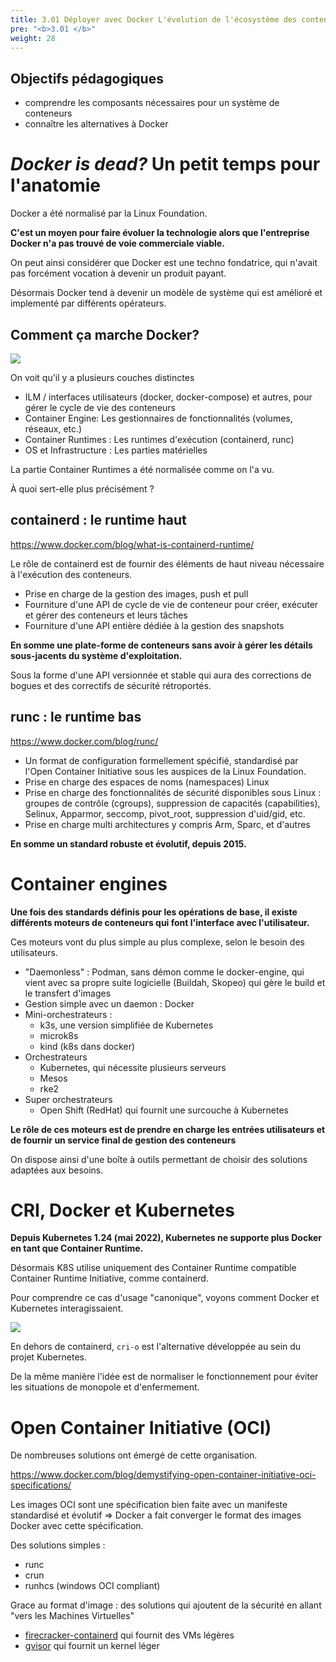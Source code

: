 ```yaml
---
title: 3.01 Déployer avec Docker L'évolution de l'écosystème des conteneurs
pre: "<b>3.01 </b>"
weight: 28
---
```


## Objectifs pédagogiques
  - comprendre les composants nécessaires pour un système de conteneurs
  - connaître les alternatives à Docker

# *Docker is dead?* Un petit temps pour l'anatomie

Docker a été normalisé par la Linux Foundation.

**C'est un moyen pour faire évoluer la technologie alors que l'entreprise Docker n'a pas trouvé de voie commerciale viable.**

On peut ainsi considérer que Docker est une techno fondatrice, qui n'avait pas forcément vocation à devenir un produit payant.

Désormais Docker tend à devenir un modèle de système qui est amélioré et implementé par différents opérateurs.  

## Comment ça marche Docker?

![](https://www.docker.com/wp-content/uploads/974cd631-b57e-470e-a944-78530aaa1a23-1.jpg)

On voit qu'il y a plusieurs couches distinctes
* ILM / interfaces utilisateurs (docker, docker-compose) et autres, pour gérer le cycle de vie des conteneurs 
* Container Engine: Les gestionnaires de fonctionnalités (volumes, réseaux, etc.)
* Container Runtimes : Les runtimes d'exécution (containerd, runc)
* OS et Infrastructure : Les parties matérielles 

La partie Container Runtimes a été normalisée comme on l'a vu. 

À quoi sert-elle plus précisément ?
 
## containerd : le runtime haut

https://www.docker.com/blog/what-is-containerd-runtime/

Le rôle de containerd est de fournir des éléments de haut niveau nécessaire à l'exécution des conteneurs. 

* Prise en charge de la gestion des images, push et pull 
* Fourniture d'une API de cycle de vie de conteneur pour créer, exécuter et gérer des conteneurs et leurs tâches 
* Fourniture d'une API entière dédiée à la gestion des snapshots 
 
**En somme une plate-forme de conteneurs sans avoir à gérer les détails sous-jacents du système d'exploitation.** 

Sous la forme d'une API versionnée et stable qui aura des corrections de bogues et des correctifs de sécurité rétroportés. 

## runc : le runtime bas

https://www.docker.com/blog/runc/

* Un format de configuration formellement spécifié, standardisé par l'Open Container Initiative sous les auspices de la Linux Foundation.
* Prise en charge des espaces de noms (namespaces) Linux
* Prise en charge des fonctionnalités de sécurité disponibles sous Linux : groupes de contrôle (cgroups), suppression de capacités (capabilities), Selinux, Apparmor, seccomp, pivot_root, suppression d'uid/gid, etc.
* Prise en charge multi architectures y compris Arm, Sparc, et d'autres 
<!-- * Profils de performances portables. -->

**En somme un standard robuste et évolutif, depuis 2015.**


# Container engines 

**Une fois des standards définis pour les opérations de base, il existe différents moteurs de conteneurs qui font l'interface avec l'utilisateur.**

Ces moteurs vont du plus simple au plus complexe, selon le besoin des utilisateurs.

* "Daemonless" : Podman, sans démon comme le docker-engine, qui vient avec sa propre suite logicielle (Buildah, Skopeo) qui gère le build et le transfert d'images
* Gestion simple avec un daemon : Docker
* Mini-orchestrateurs : 
  * k3s, une version simplifiée de Kubernetes
  * microk8s
  * kind (k8s dans docker)
* Orchestrateurs 
  * Kubernetes, qui nécessite plusieurs serveurs 
  * Mesos
  * rke2
* Super orchestrateurs 
  * Open Shift (RedHat) qui fournit une surcouche à Kubernetes

**Le rôle de ces moteurs est de prendre en charge les entrées utilisateurs et de fournir un service final de gestion des conteneurs**

On dispose ainsi d'une boîte à outils permettant de choisir des solutions adaptées aux besoins.

# CRI, Docker et Kubernetes

**Depuis Kubernetes 1.24 (mai 2022), Kubernetes ne supporte plus Docker en tant que Container Runtime.**

Désormais K8S utilise uniquement des Container Runtime compatible Container Runtime Initiative, comme containerd.

Pour comprendre ce cas d'usage "canonique", voyons comment Docker et Kubernetes interagissaient.

![](https://miguelminoldo.files.wordpress.com/2022/08/image-1.png)

En dehors de containerd, `cri-o` est l'alternative développée au sein du projet Kubernetes.

De la même manière l'idée est de normaliser le fonctionnement pour éviter les situations de monopole et d'enfermement.

# Open Container Initiative (OCI)

De nombreuses solutions ont émergé de cette organisation.

https://www.docker.com/blog/demystifying-open-container-initiative-oci-specifications/

Les images OCI sont une spécification bien faite avec un manifeste standardisé et évolutif => Docker a fait converger le format des images Docker avec cette spécification.

Des solutions simples :
* runc
* crun
* runhcs (windows OCI compliant)

Grace au format d'image : des solutions qui ajoutent de la sécurité en allant "vers les Machines Virtuelles"
* [firecracker-containerd](https://github.com/firecracker-microvm/firecracker-containerd) qui fournit des VMs légères 
* [gvisor](https://github.com/google/gvisor) qui fournit un kernel léger



